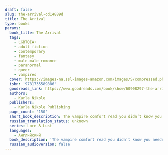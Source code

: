 ```yaml
---
draft: false
slug: the-arrival-cd14889d
title: The Arrival
type: books
params:
  book_title: The Arrival
  tags:
    - LGBTQIA+
    - adult fiction
    - contemporary
    - fantasy
    - male-male romance
    - paranormal
    - queer
    - vampires
  cover: https://images-na.ssl-images-amazon.com/images/S/compressed.photo.goodreads.com/books/1651335853i/60908297.jpg
  isbn: '9781735589886'
  goodreads_link: https://www.goodreads.com/book/show/60908297-the-arrival
  authors:
    - Karla Nikole
  publishers:
    - Karla Nikole Publishing
  page_count: '150'
  short_book_description: The vampire comfort read you didn’t know you needed. Nino and Haruka are starting their family with the pending arrival of a new baby, but it’s freaking Nino out a little.
  russian_translation_status: unknown
  series: Lore & Lust
  languages:
    - Английский
  book_description: 'The vampire comfort read you didn’t know you needed. Nino and Haruka are starting their family with the pending arrival of a new baby, but it’s freaking Nino out a little. Old wounds and complicated familial relationships come to a head, and the two vampires must work together to smooth things out before they become fathers. The Arrival is the first Lore and Lust novella and follows the perspective of Nino and Haruka across the span of Lore and Lust Book Three: The Awakening, and beyond.'
  russian_audioversion: false
---
```


